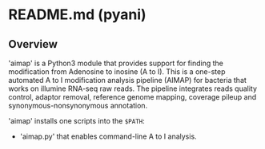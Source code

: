 # README.md (pyani)
## Overview
'aimap' is a Python3 module that provides support for finding the modification from Adenosine to inosine (A to I). This is a one-step automated A to I modification analysis pipeline (AIMAP) for bacteria that works on illumine RNA-seq raw reads. 
The pipeline integrates reads quality control, adaptor removal, reference genome mapping, coverage pileup and synonymous-nonsynonymous annotation.

'aimap' installs one scripts into the `$PATH`:

* 'aimap.py' that enables command-line A to I analysis.
